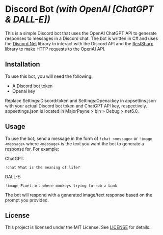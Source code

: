 # Discord Bot *(with OpenAI [ChatGPT & DALL-E])*

This is a simple Discord bot that uses the OpenAI ChatGPT API to generate responses to messages in a Discord chat. The
bot is written in C# and uses the [Discord.Net](https://github.com/discord-net/Discord.Net) library to interact with the
Discord API and the [RestSharp](https://github.com/restsharp/RestSharp) library to make HTTP requests to the OpenAI API.

## Installation

To use this bot, you will need the following:

- A Discord bot token
- Openai key

Replace Settings:Discord:token and Settings:Openai:key in appsettins.json with your actual Discord bot token and ChatGPT API key, respectively. appsettings.json is located in MajorPayne > bin > Debug > net6.0.

## Usage

To use the bot, send a message in the form of `!chat <message>` or `!image <message>` where `<message>` is the text you
want the bot to generate a response for. For example:

ChatGPT:

`!chat What is the meaning of life?`

DALL-E:

`!image Pixel art where monkeys trying to rob a bank`

The bot will respond with a generated image/text response based on the prompt you provided.

## License

This project is licensed under the MIT License. See [LICENSE](https://github.com/omgitsjan/DiscordBot/blob/main/LICENSE)
for details.
